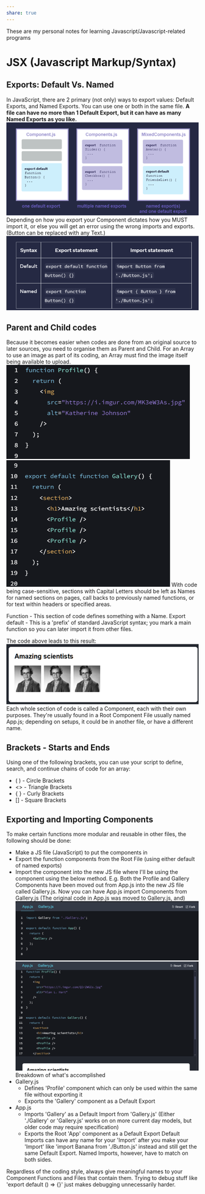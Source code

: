 ```yaml
---
share: true
---
```

These are my personal notes for learning Javascript/Javascript-related programs

# JSX (Javascript Markup/Syntax)
## Exports: Default Vs. Named
In JavaScript, there are 2 primary (not only) ways to export values: Default Exports, and Named Exports. You can use one or both in the same file. **A file can have no more than 1 Default Export, but it can have as many Named Exports as you like.**
![Pasted image 20250430080848.png](Pasted%20image%2020250430080848.png#)
Depending on how you export your Component dictates how you MUST import it, or else you will get an error using the wrong imports and exports. (Button can be replaced with any Text.)
![Pasted image 20250430081043.png](Pasted%20image%2020250430081043.png#)

## Parent and Child codes
Because it becomes easier when codes are done from an original source to later sources, you need to organise them as Parent and Child. For an Array to use an image as part of its coding, an Array must find the image itself being available to upload.
![Pasted image 20250427002318.png](Pasted%20image%2020250427002318.png#)![Pasted image 20250427002342.png](Pasted%20image%2020250427002342.png#)
With code being case-sensitive, sections with Capital Letters should be left as Names for named sections on pages, call backs to previously named functions, or for text within headers or specified areas.

Function - This section of code defines  something with a Name.
Export default - This is a 'prefix' of standard JavaScript syntax; you mark a main function so you can later import it from other files.

The code above leads to this result:
![Pasted image 20250430064149.png](Pasted%20image%2020250430064149.png#)
Each whole section of code is called a Component, each with their own purposes. They're usually found in a Root Component File usually named App.js; depending on setups, it could be in another file, or have a different name.
## Brackets - Starts and Ends
Using one of the following brackets, you can use your script to define, search, and continue chains of code for an array:
- ( ) - Circle Brackets
- <> - Triangle Brackets
- { } -  Curly Brackets
- \[] - Square Brackets
## Exporting and Importing Components
To make certain functions more modular and reusable in other files, the following should be done:
- Make a JS file (JavaScript) to put the components in
- Export the function components from the Root File (using either default of named exports)
- Import the component into the new JS file where I'll be using the component using the below method.
E.g. Both the Profile and Gallery Components have been moved out from App.js into the new JS file called Gallery.js. Now you can have App.js import Components from Gallery.js (The original code in App.js was moved to Gallery.js, and)
![Pasted image 20250430071016.png](Pasted%20image%2020250430071016.png#)
![Pasted image 20250430071048.png](Pasted%20image%2020250430071048.png#)
Breakdown of what's accomplished
- Gallery.js
	- Defines 'Profile' component which can only be used within the same file without exporting it 
	- Exports the 'Gallery' component as a Default Export
- App.js
	- Imports 'Gallery' as a Default Import from 'Gallery.js' (Either './Gallery' or 'Gallery.js' works on on more current day models, but older code may require specification)
	- Exports the Root 'App' component as a Default Export
Default Imports can have any name for your 'Import' after you make your 'Import' like 'import Banana from './Button.js' instead and still get the same Default Export. Named Imports, however, have to match on both sides.

Regardless of the coding style, always give meaningful names to your Component Functions and Files that contain them. Trying to debug stuff like 'export default () => {}' just makes debugging unnecessarily harder.